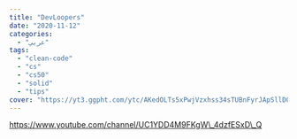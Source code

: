 ```yaml
---
title: "DevLoopers"
date: "2020-11-12"
categories:
  - "عربي"
tags:
  - "clean-code"
  - "cs"
  - "cs50"
  - "solid"
  - "tips"
cover: "https://yt3.ggpht.com/ytc/AKedOLTs5xPwjVzxhss34sTUBnFyrJApSllD0pa3oQaOhw=s88-c-k-c0x00ffffff-no-rj"
---
```


https://www.youtube.com/channel/UC1YDD4M9FKgW\_4dzfESxD\_Q
